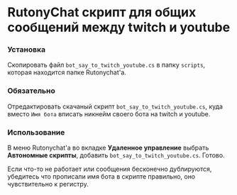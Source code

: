 
# RutonyChat скрипт для общих сообщений между twitch и youtube

### Установка
Скопировать файл `bot_say_to_twitch_youtube.cs` в папку `scripts`, которая находится папке Rutonychat'a.

### Обязательно
Отредактировать скачаный скрипт `bot_say_to_twitch_youtube.cs`, куда вместо `Имя бота` вписать никнейм своего бота на twitch и youtube.

### Использование
В меню Rutonychat'a во вкладке **Удаленное управление** выбрать **Автономные скрипты**, добавить `bot_say_to_twitch_youtube.cs`. Готово.

Если что-то не работает или сообщения бесконечно дублируются, убедитесь что прописали имя бота в скрипте правильно, оно чувствительно к регистру.
